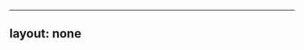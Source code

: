 ---
layout: none
-----

<RedoclyAPIBlock src="/firefly-services/docs/photohsop_artboardCreate.json" width="600px" disableSidebar hideTryItPanel />
